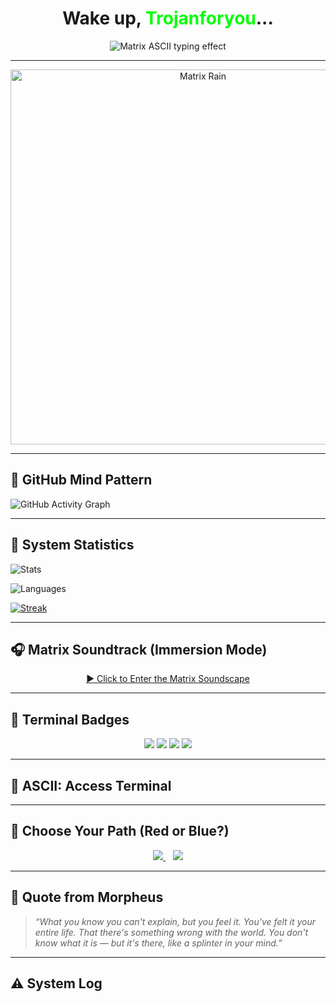<h1 align="center">Wake up, <span style="color:#00FF00">Trojanforyou</span>...</h1>

<p align="center">
  <img src="https://readme-typing-svg.demolab.com?font=Fira+Code&duration=8000&pause=1000&color=00FF00&center=true&vCenter=true&width=600&height=50&lines=%E2%96%A0%E2%96%A0%E2%96%A0%E2%96%A0%E2%96%A0%E2%96%A0%E2%96%A0;Matrix+Code+Rain;Wake+up,+Neo..." alt="Matrix ASCII typing effect" />
</p>


---

<p align="center">
  <img src="https://media.giphy.com/media/EaZsmrG93kDny/giphy.gif" width="600" alt="Matrix Rain" />
</p>

---

## 🧠 GitHub Mind Pattern

![GitHub Activity Graph](https://github-readme-activity-graph.cyclic.app/graph?username=Trojanforyou&theme=matrix&area=true&hide_border=true)

---

## 🔐 System Statistics

![Stats](https://github-readme-stats.vercel.app/api?username=Trojanforyou&show_icons=true&theme=chartreuse-dark&bg_color=000000&title_color=00FF00&icon_color=00FF00&text_color=00FF00&hide_border=true)

![Languages](https://github-readme-stats.vercel.app/api/top-langs/?username=Trojanforyou&layout=compact&theme=chartreuse-dark&hide_border=true&bg_color=000000&title_color=00FF00&text_color=00FF00)

[![Streak](https://streak-stats.demolab.com?user=Trojanforyou&theme=matrix&hide_border=true&background=000000)](https://git.io/streak-stats)

---

## 🎧 Matrix Soundtrack (Immersion Mode)

<p align="center">
  <a href="https://www.youtube.com/watch?v=5nQeUJXPC8c" target="_blank">
    ▶️ Click to Enter the Matrix Soundscape
  </a>
</p>

---

## 🧪 Terminal Badges

<p align="center">
  <img src="https://img.shields.io/badge/Editor-Neovim-00FF00?style=for-the-badge&logo=neovim&logoColor=black" />
  <img src="https://img.shields.io/badge/Shell-Bash-00FF00?style=for-the-badge&logo=gnubash&logoColor=black" />
  <img src="https://img.shields.io/badge/Mode-Matrix%20Activated-00FF00?style=for-the-badge" />
  <img src="https://img.shields.io/badge/HackLevel-Over9000-00FF00?style=for-the-badge" />
</p>

---

## 🧮 ASCII: Access Terminal


---

## 💊 Choose Your Path (Red or Blue?)

<p align="center">
  <a href="https://www.youtube.com/watch?v=zE7PKRjrid4" target="_blank">
    <img src="https://img.shields.io/badge/Take%20the%20Red%20Pill-Dive%20Deeper-ff0000?style=for-the-badge" />
  </a>
  &nbsp;&nbsp;
  <a href="https://www.youtube.com/watch?v=8HJy3GGYQnY" target="_blank">
    <img src="https://img.shields.io/badge/Take%20the%20Blue%20Pill-Stay%20in%20Comfort-0000ff?style=for-the-badge" />
  </a>
</p>

---

## 🧙 Quote from Morpheus

> _“What you know you can't explain, but you feel it. You've felt it your entire life. That there's something wrong with the world. You don't know what it is — but it's there, like a splinter in your mind.”_

---

## ⚠️ System Log
